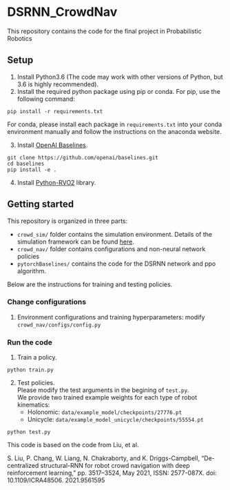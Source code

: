 # DSRNN_CrowdNav
This repository contains the code for the final project in Probabilistic Robotics


## Setup
1. Install Python3.6 (The code may work with other versions of Python, but 3.6 is highly recommended).
2. Install the required python package using pip or conda. For pip, use the following command:  
```
pip install -r requirements.txt
```
For conda, please install each package in `requirements.txt` into your conda environment manually and 
follow the instructions on the anaconda website.  

3. Install [OpenAI Baselines](https://github.com/openai/baselines#installation).   
```
git clone https://github.com/openai/baselines.git
cd baselines
pip install -e .
```

4. Install [Python-RVO2](https://github.com/sybrenstuvel/Python-RVO2) library.  


## Getting started
This repository is organized in three parts: 
- `crowd_sim/` folder contains the simulation environment. Details of the simulation framework can be found
[here](crowd_sim/README.md).
- `crowd_nav/` folder contains configurations and non-neural network policies
- `pytorchBaselines/` contains the code for the DSRNN network and ppo algorithm.  
 
Below are the instructions for training and testing policies.

### Change configurations
1. Environment configurations and training hyperparameters: modify `crowd_nav/configs/config.py`


### Run the code
1. Train a policy. 
```
python train.py 
```

2. Test policies.  
Please modify the test arguments in the begining of `test.py`.     
We provide two trained example weights for each type of robot kinematics:  
    - Holonomic: `data/example_model/checkpoints/27776.pt` 
    - Unicycle: `data/example_model_unicycle/checkpoints/55554.pt`  
```
python test.py 
```

This code is based on the code from Liu, et al.

S. Liu, P. Chang, W. Liang, N. Chakraborty, and K. Driggs-Campbell, “De-
centralized structural-RNN for robot crowd navigation with deep reinforcement
learning,” pp. 3517–3524, May 2021, ISSN: 2577-087X. doi: 10.1109/ICRA48506.
2021.9561595
